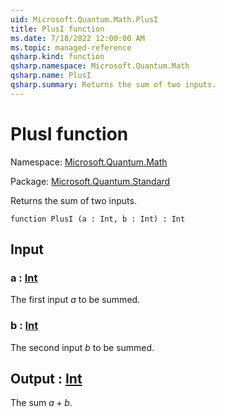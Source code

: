 ```yaml
---
uid: Microsoft.Quantum.Math.PlusI
title: PlusI function
ms.date: 7/18/2022 12:00:00 AM
ms.topic: managed-reference
qsharp.kind: function
qsharp.namespace: Microsoft.Quantum.Math
qsharp.name: PlusI
qsharp.summary: Returns the sum of two inputs.
---
```


# PlusI function

Namespace: [Microsoft.Quantum.Math](xref:Microsoft.Quantum.Math)

Package: [Microsoft.Quantum.Standard](https://nuget.org/packages/Microsoft.Quantum.Standard)


Returns the sum of two inputs.

```qsharp
function PlusI (a : Int, b : Int) : Int
```


## Input

### a : [Int](xref:microsoft.quantum.qsharp.valueliterals#int-literals)

The first input $a$ to be summed.


### b : [Int](xref:microsoft.quantum.qsharp.valueliterals#int-literals)

The second input $b$ to be summed.



## Output : [Int](xref:microsoft.quantum.qsharp.valueliterals#int-literals)

The sum $a + b$.